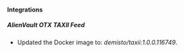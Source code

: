 
#### Integrations

##### AlienVault OTX TAXII Feed


- Updated the Docker image to: *demisto/taxii:1.0.0.116749*.
